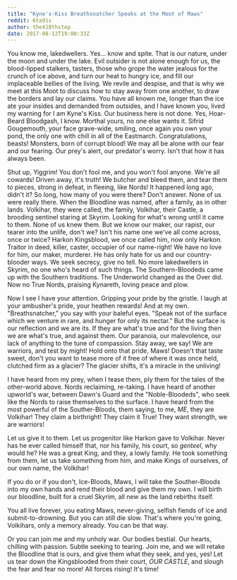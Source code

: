 ```yaml
---
title: "Kyne's-Kiss Breathsnatcher Speaks at the Moot of Maws"
reddit: 6ta91s
author: the418thstep
date: 2017-08-12T19:00:33Z
---
```


You know me, lakedwellers. Yes... know and spite. That is our nature, under the moon and under the lake. Evil outsider is not alone enough for us, the blood-lipped stalkers, tasters, those who grope the water jealous for the crunch of ice above, and turn our heat to hungry ice, and fill our implaceable bellies of the living. We revile and despise, and that is why we meet at this Moot to discuss how to stay away from one another, to draw the borders and lay our claims. You have all known me, longer than the ice ate your insides and demanded from outsides, and I have known you, lived my warning for I am Kyne's Kiss. Our business here is not done. Yes, Hoar-Beard Bloodgash, I know. Morthal yours, no one else wants it. Sifrid Gougemouth, your face grave-wide, smiling, once again you own your pond, the only one with chill in all of the Eastmarch. Congratulations, beasts! Monsters, born of corrupt blood! We may all be alone with our fear and our fearing. Our prey's alert, our predator's worry. Isn't that how it has always been. 

Shut up, Yiggrim! You don't fool me, and you won't fool anyone. We're all cowards! Driven away, it's truth! We butcher and bleed them, and tear them to pieces, strong in defeat, in fleeing, like Nords! It happened long ago, didn't it? So long, how many of you were there? Don't answer. None of us were really there. When the Bloodline was named, after a family, as in other lands. Volkihar, they were called, the family, Volkihar, their Castle, a brooding sentinel staring at Skyrim. Looking for what's wrong until it came to them. None of us knew them. But we know our maker, our rapist, our tearer into the unlife, don't we? Isn't his name one we've all come across, once or twice? Harkon Kingsblood, we once called him, now only Harkon. Traitor in deed, killer, caster, occupier of our name-right! We have no love for him, our maker, murderer. He has only hate for us and our country-blooder ways. We seek secrecy, give no tell. No more lakedwellers in Skyrim, no one who's heard of such things. The Southern-Bloodeds came up with the Southern traditions. The Underworld changed as the Over did. Now no True Nords, praising Kynareth, loving peace and plow. 

Now I see I have your attention. Gripping your pride by the gristle. I laugh at your ambusher's pride, your heathen rewards! And at my own. "Breathsnatcher," you say with your baleful eyes. "Speak not of the surface which we venture in rare, and hunger for only its nectar." But the surface is our reflection and we are its. If they are what's true and for the living then we are what's true, and against them. Our paranoia, our malevolence, our lack of anything to the tune of compassion. Stay away, we say! We are warriors, and test by might! Hold onto that pride, Maws! Doesn't that taste sweet, don't you want to tease more of it free of where it was once held, clutched firm as a glacier? The glacier shifts, it's a miracle in the unliving!

I have heard from my prey, when I tease them, ply them for the tales of the other-world above. Nords reclaiming, re-taking. I have heard of another upworld's war, between Dawn's Guard and the "Noble-Bloodeds", who seek like the Nords to raise themselves to the surface. I have heard from the most powerful of the Souther-Bloods, them saying, to me, *ME*, they are Volkihar! They claim a birthright! They claim it True! They want strength, we are warriors! 

Let us give it to them. Let us progenitor like Harkon gave to Volkihar. Never has he ever called himself that, nor his family, his court, so *genteel*, why would he? He was a great King, and they, a lowly family. He took something from them, let us take something from him, and make Kings of ourselves, of our own name, the Volkihar! 

If you do or if you don't, Ice-Bloods, Maws, I will take the Souther-Bloods into my own hands and rend their blood and give them my own. I will birth our bloodline, built for a cruel Skyrim, all new as the land rebirths itself.

You all live forever, you eating Maws, never-giving, selfish fiends of ice and submit-to-drowning. But you can still die slow. That's where you're going, Volkihars, only a memory already. You can be that way.

Or you can join me and my unholy war. Our bodies bestial. Our hearts, chilling with passion. Subtle seeking to tearing. Join me, and we will retake the Bloodline that is ours, and give them what they seek, and yes, yes! Let us tear down the Kingsblooded from their court, *OUR CASTLE*, and slough the fear and fear no more! All forces rising! It's time!
